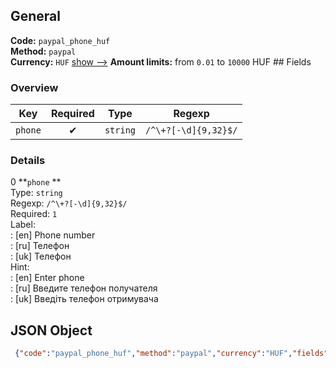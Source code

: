 ## General 
**Code:** `paypal_phone_huf`  
**Method:** `paypal`  
**Currency:** `HUF` [show -->]() 
**Amount limits:** from `0.01`  to `10000`  HUF ## Fields 
### Overview 
|Key|Required|Type|Regexp| 
|:---:|:---:|:---:|:---:| 
|`phone` |✔ |`string` |`/^\+?[-\d]{9,32}$/` | 
 
### Details 
0 **`phone` **  
Type: `string`  
Regexp: `/^\+?[-\d]{9,32}$/`  
Required: `1`  
Label:  
: [en] Phone number  
: [ru] Телефон  
: [uk] Телефон  
Hint:  
: [en] Enter phone  
: [ru] Введите телефон получателя  
: [uk] Введіть телефон отримувача  
## JSON Object 
```json
 {"code":"paypal_phone_huf","method":"paypal","currency":"HUF","fields":[{"key":"phone","type":"string","label":{"en":"Phone number","ru":"\u0422\u0435\u043b\u0435\u0444\u043e\u043d","uk":"\u0422\u0435\u043b\u0435\u0444\u043e\u043d"},"hint":{"en":"Enter phone","ru":"\u0412\u0432\u0435\u0434\u0438\u0442\u0435 \u0442\u0435\u043b\u0435\u0444\u043e\u043d \u043f\u043e\u043b\u0443\u0447\u0430\u0442\u0435\u043b\u044f","uk":"\u0412\u0432\u0435\u0434\u0456\u0442\u044c \u0442\u0435\u043b\u0435\u0444\u043e\u043d \u043e\u0442\u0440\u0438\u043c\u0443\u0432\u0430\u0447\u0430"},"regexp":"\/^\\+?[-\\d]{9,32}$\/","required":true,"position":1}],"amount_min":0.01,"amount_max":10000}```  
